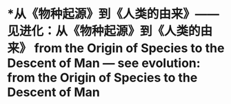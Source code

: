# \*从《物种起源》到《人类的由来》——见进化：从《物种起源》到《人类的由来》 from the Origin of Species to the Descent of Man — see evolution: from the Origin of Species to the Descent of Man


